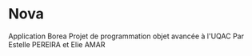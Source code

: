 # Nova

Application Borea
Projet de programmation objet avancée à l'UQAC
Par Estelle PEREIRA et Elie AMAR